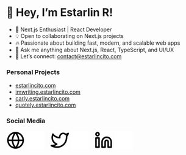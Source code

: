 # 👋 Hey, I’m Estarlin R!

- 🚀 Next.js Enthusiast | React Developer
- 💡 Open to collaborating on Next.js projects
- 🔥 Passionate about building fast, modern, and scalable web apps
- 💬 Ask me anything about Next.js, React, TypeScript, and UI/UX
- 📩 Let’s connect: contact@estarlincito.com

<!-- ![Estarlin R's Top Langs](https) -->

### Personal Projects

- [estarlincito.com](https://estarlincito.com)
- [imwriting.estarlincito.com](https://imwriting.estarlincito.com)
- [carly.estarlincito.com](https://carly.estarlincito.com)
- [quotely.estarlincito.com](https://quotely.estarlincito.com)


### Social Media

[![website](./img/globe-light.svg)](https://estarlincito.com#gh-light-mode-only)
[![website](./img/globe-dark.svg)](https://estarlincito.com#gh-dark-mode-only)
&nbsp;&nbsp;
[![X](./img/twitter-light.svg)](https://x.com/estarlincito#gh-light-mode-only)
[![X](./img/twitter-dark.svg)](https://x.com/estarlincito#gh-dark-mode-only)
&nbsp;&nbsp;
[![linkedin](./img/linkedin-light.svg)](https://www.linkedin.com/in/estarlincito#gh-light-mode-only)
[![linkedin](./img/linkedin-dark.svg)](https://www.linkedin.com/in/estarlincito#gh-dark-mode-only)
